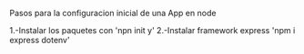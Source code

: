 Pasos para la configuracion inicial de una App en node

  1.-Instalar los paquetes con 'npn init y' 
  2.-Instalar framework express 'npm i express dotenv'
